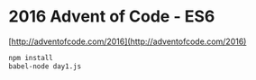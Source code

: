 # 2016 Advent of Code - ES6
[http://adventofcode.com/2016](http://adventofcode.com/2016)

```bash
npm install
babel-node day1.js
```
